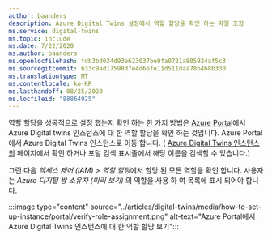 ```yaml
---
author: baanders
description: Azure Digital Twins 설정에서 역할 할당을 확인 하는 파일 포함
ms.service: digital-twins
ms.topic: include
ms.date: 7/22/2020
ms.author: baanders
ms.openlocfilehash: fdb3bd034d93e623037be9fa0721a805924af5c3
ms.sourcegitcommit: b33c9ad17598d7e4d66fe11d511daa78b4b8b330
ms.translationtype: MT
ms.contentlocale: ko-KR
ms.lasthandoff: 08/25/2020
ms.locfileid: "88864925"
---
```

역할 할당을 성공적으로 설정 했는지 확인 하는 한 가지 방법은 [Azure Portal](https://portal.azure.com)에서 Azure Digital twins 인스턴스에 대 한 역할 할당을 확인 하는 것입니다. Azure Portal에서 Azure Digital Twins 인스턴스로 이동 합니다. ( [Azure Digital Twins 인스턴스의](https://portal.azure.com/#blade/HubsExtension/BrowseResource/resourceType/Microsoft.DigitalTwins%2FdigitalTwinsInstances) 페이지에서 확인 하거나 포털 검색 표시줄에서 해당 이름을 검색할 수 있습니다.)

그런 다음 *액세스 제어 (IAM) > 역할 할당*에서 할당 된 모든 역할을 확인 합니다. 사용자는 *Azure 디지털 쌍 소유자 (미리 보기)* 의 역할을 사용 하 여 목록에 표시 되어야 합니다. 

:::image type="content" source="../articles/digital-twins/media/how-to-set-up-instance/portal/verify-role-assignment.png" alt-text="Azure Portal에서 Azure Digital Twins 인스턴스에 대 한 역할 할당 보기":::